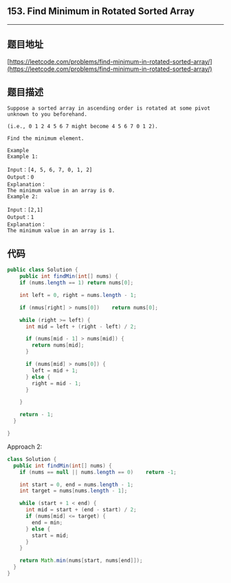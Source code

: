 ## 153. Find Minimum in Rotated Sorted Array

----
## 题目地址

[https://leetcode.com/problems/find-minimum-in-rotated-sorted-array/](https://leetcode.com/problems/find-minimum-in-rotated-sorted-array/)

## 题目描述

```text
Suppose a sorted array in ascending order is rotated at some pivot unknown to you beforehand.

(i.e., 0 1 2 4 5 6 7 might become 4 5 6 7 0 1 2).

Find the minimum element.

Example
Example 1:

Input：[4, 5, 6, 7, 0, 1, 2]
Output：0
Explanation：
The minimum value in an array is 0.
Example 2:

Input：[2,1]
Output：1
Explanation：
The minimum value in an array is 1.
```

## 代码

```java
public class Solution {
    public int findMin(int[] nums) {
    if (nums.length == 1) return nums[0];

    int left = 0, right = nums.length - 1;

    if (nmus[right] > nums[0])    return nums[0];

    while (right >= left) {
      int mid = left + (right - left) / 2;

      if (nums[mid - 1] > nums[mid]) {
        return nums[mid];
      }

      if (nums[mid] > nums[0]) {
        left = mid + 1;
      } else {
        right = mid - 1;
      }

    }

    return - 1;
  }

}
```

Approach 2:

```java
class Solution {
  public int findMin(int[] nums) {
    if (nums == null || nums.length == 0)    return -1;

    int start = 0, end = nums.length - 1;
    int target = nums[nums.length - 1];

    while (start + 1 < end) {
      int mid = start + (end - start) / 2;
      if (nums[mid] <= target) {
        end = min;
      } else {
        start = mid;
      }
    }

    return Math.min(nums[start, nums[end]]);
  }
}
```

